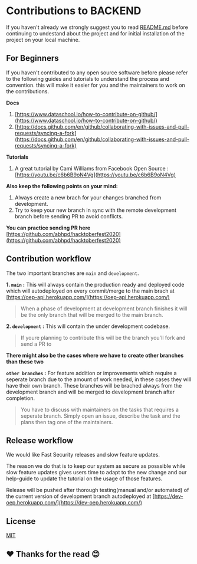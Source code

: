 # Contributions to BACKEND

If you haven't already we strongly suggest you to read [README.md](https://github.com/abhpd-team/OEP-Frontend/blob/main/README.md) before continuing to undestand about the project and for initial installation of the project on your local machine.

## For Beginners

If you haven't contributed to any open source software before please refer to the following guides and tutorials to understand the process and convention. this will make it easier for you and the maintainers to work on the contributions.

**Docs**

1. [https://www.dataschool.io/how-to-contribute-on-github/](https://www.dataschool.io/how-to-contribute-on-github/)
2. [https://docs.github.com/en/github/collaborating-with-issues-and-pull-requests/syncing-a-fork](https://docs.github.com/en/github/collaborating-with-issues-and-pull-requests/syncing-a-fork)

**Tutorials**

1. A great tutorial by Cami Williams from Facebook Open Source : [https://youtu.be/c6b6B9oN4Vg](https://youtu.be/c6b6B9oN4Vg)

**Also keep the following points on your mind:**

1. Always create a new brach for your changes branched from development.
2. Try to keep your new branch in sync with the remote development branch before sending PR to avoid conflicts.

**You can practice sending PR here** [https://github.com/abhpd/hacktoberfest2020](https://github.com/abhpd/hacktoberfest2020)

## Contribution workflow

The two important branches are `main` and `development`.

**1. `main` :** This will always contain the production ready and deployed code which will autodeployed on every commit/merge to the main brach at [https://oep-api.herokuapp.com/](https://oep-api.herokuapp.com/)

> When a phase of development at development branch finishes it will be the only branch that will be merged to the main branch.

**2. `development` :** This will contain the under development codebase.

> If youre planning to contribute this will be the branch you'll fork and send a PR to

**There might also be the cases where we have to create other branches than these two**

**`other branches` :** For feature addition or improvements which require a seperate branch due to the amount of work needed, in these cases they will have their own branch. These branches will be brached always from the development branch and will be merged to development branch after completion.

> You have to discuss with maintainers on the tasks that requires a seperate branch. Simply open an issue, describe the task and the plans then tag one of the maintainers.

## Release workflow

We would like Fast Security releases and slow feature updates.

The reason we do that is to keep our system as secure as posssible while slow feature updates gives users time to adapt to the new change and our help-guide to update the tutorial on the usage of those features.

Release will be pushed after thorough testing(manual and/or automated) of the current version of development branch autodeployed at [https://dev-oep.herokuapp.com/](https://dev-oep.herokuapp.com/)

## License

[MIT](https://choosealicense.com/licenses/mit/)

## ❤️ Thanks for the read 😊
